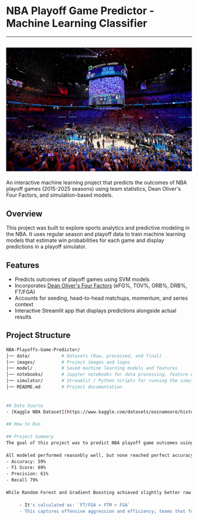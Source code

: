 # NBA Playoff Game Predictor - Machine Learning Classifier
---
![NBA Playoffs Court](https://github.com/savannahvo/NBA-Playoffs-Game-Predictor/blob/main/2025%20NBA%20Playoffs%20Court.jpeg?raw=true)
---

An interactive machine learning project that predicts the outcomes of NBA playoff games (2015-2025 seasons) using team statistics, Dean Oliver's Four Factors, and simulation-based models.

## Overview
This project was built to explore sports analytics and predictive modeling in the NBA. It uses regular season and playoff data to train machine learning models that estimate win probabilities for each game and display predictions in a playoff simulator.

## Features
- Predicts outcomes of playoff games using SVM models
- Incorporates [Dean Oliver's Four Factors](https://www.basketball-reference.com/about/factors.html) (eFG%, TOV%, ORB%, DRB%, FT/FGA)
- Accounts for seeding, head-to-head matchups, momentum, and series context
- Interactive Streamlit app that displays predictions alongside actual results

## Project Structure
````bash
NBA-Playoffs-Game-Predictor/
│── data/            # Datasets (Raw, processed, and final)
│── images/          # Project images and logos
│── model/           # Saved machine learning models and features
│── notebooks/       # Jupyter notebooks for data processing, feature engineering, modeling, and simulator development
│── simulator/       # Streamlit / Python scripts for running the simulator
│── README.md        # Project documentation


## Data Source
- [Kaggle NBA Dataset](https://www.kaggle.com/datasets/eoinamoore/historical-nba-data-and-player-box-scores/data)

## How to Run

## Project Summary
The goal of this project was to predict NBA playoff game outcomes using machine learning models trained on advanced team statistics, series context, and matchup history. Multiple models were tested (Logistic Regression, Random Forest, Gradient Boosting, and Support Vector Machine) and evaluated on accuracy, precision, recall, and F1 Score.

All modeled performed reasonbly well, but none reached perfect accuracy given the unpredictability of playoff basketball. The best performing model was the **Support Vector Machine (SVM)**, which achieved:
- Accuracy: 59%
- F1 Score: 69%
- Precision: 61%
- Recall 79%

While Random Forest and Gradient Boosting achieved slightly better raw accuracy (up to ~57%), they underperformed on F1 Score. Since playoff predicition requires balancing false positives and false negatives (e.g, not just predicting favorites but capturing potential upsets), **F1 Score was chosen as the primary selection metric.** This made SVM the most suitable model overall. 

     - It's calculated as: `FT/FGA = FTM ÷ FGA`
     - This captures offensive aggression and efficiency; teams that foul less and shoot accurately often convert more points per possession.


